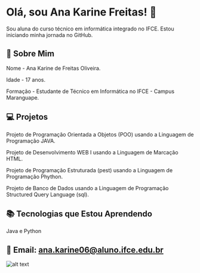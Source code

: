 # Olá, sou Ana Karine Freitas! 👋
Sou aluna do curso técnico em informática integrado no IFCE. Estou iniciando minha jornada no GitHub.
## 💬 Sobre Mim
Nome - Ana Karine de Freitas Oliveira.

Idade - 17 anos.

Formação - Estudante de Técnico em Informática no IFCE - Campus Maranguape.

## 💻 Projetos
Projeto de Programação Orientada a Objetos (POO) usando a Linguagem de Programação JAVA.

Projeto de Desenvolvimento WEB I usando a Linguagem de Marcação HTML.

Projeto de Programação Estruturada (pest) usando a Linguagem de Programação Phython.

Projeto de Banco de Dados usando a Linguagem de Programação Structured Query Language (sql).

## 📚 Tecnologias que Estou Aprendendo
Java e Python

## 📧 Email: ana.karine06@aluno.ifce.edu.br

![alt text]([URL_da_imagem_ou_GIF](https://www.google.com/url?sa=i&url=https%3A%2F%2Fbr.pinterest.com%2Fpin%2F584482857885447588%2F&psig=AOvVaw2mBuSBn5p153EuPQJUoGtN&ust=1742047178089000&source=images&cd=vfe&opi=89978449&ved=0CBMQjRxqFwoTCPiDvMzdiYwDFQAAAAAdAAAAABAS))
